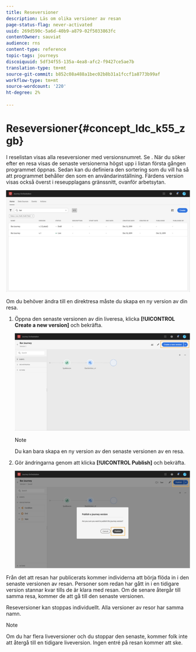 ```yaml
---
title: Reseversioner
description: Läs om olika versioner av resan
page-status-flag: never-activated
uuid: 269d590c-5a6d-40b9-a879-02f5033863fc
contentOwner: sauviat
audience: rns
content-type: reference
topic-tags: journeys
discoiquuid: 5df34f55-135a-4ea8-afc2-f9427ce5ae7b
translation-type: tm+mt
source-git-commit: b852c08a488a1bec02b8b31a1fccf1a8773b99af
workflow-type: tm+mt
source-wordcount: '220'
ht-degree: 2%

---
```



# Reseversioner{#concept_ldc_k55_zgb}

I reselistan visas alla reseversioner med versionsnumret. Se [](../building-journeys/using-the-journey-designer.md). När du söker efter en resa visas de senaste versionerna högst upp i listan första gången programmet öppnas. Sedan kan du definiera den sortering som du vill ha så att programmet behåller den som en användarinställning. Färdens version visas också överst i reseupplagans gränssnitt, ovanför arbetsytan.

![](../assets/journeyversions1.png)

Om du behöver ändra till en direktresa måste du skapa en ny version av din resa.

1. Öppna den senaste versionen av din liveresa, klicka **[!UICONTROL Create a new version]** och bekräfta.

   ![](../assets/journeyversions2.png)

   >[!NOTE]
   >
   >Du kan bara skapa en ny version av den senaste versionen av en resa.

1. Gör ändringarna genom att klicka **[!UICONTROL Publish]** och bekräfta.

   ![](../assets/journeyversions3.png)

Från det att resan har publicerats kommer individerna att börja flöda in i den senaste versionen av resan. Personer som redan har gått in i en tidigare version stannar kvar tills de är klara med resan. Om de senare återgår till samma resa, kommer de att gå till den senaste versionen.

Reseversioner kan stoppas individuellt. Alla versioner av resor har samma namn.

>[!NOTE]
>
>Om du har flera liveversioner och du stoppar den senaste, kommer folk inte att återgå till en tidigare liveversion. Ingen entré på resan kommer att ske.
